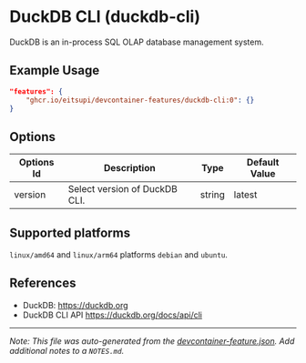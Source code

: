 
# DuckDB CLI (duckdb-cli)

DuckDB is an in-process SQL OLAP database management system.

## Example Usage

```json
"features": {
    "ghcr.io/eitsupi/devcontainer-features/duckdb-cli:0": {}
}
```

## Options

| Options Id | Description | Type | Default Value |
|-----|-----|-----|-----|
| version | Select version of DuckDB CLI. | string | latest |

<!-- markdownlint-disable MD041 -->

## Supported platforms

`linux/amd64` and `linux/arm64` platforms `debian` and `ubuntu`.

## References

- DuckDB: <https://duckdb.org>
- DuckDB CLI API <https://duckdb.org/docs/api/cli>


---

_Note: This file was auto-generated from the [devcontainer-feature.json](https://github.com/eitsupi/devcontainer-features/blob/main/src/duckdb-cli/devcontainer-feature.json).  Add additional notes to a `NOTES.md`._
